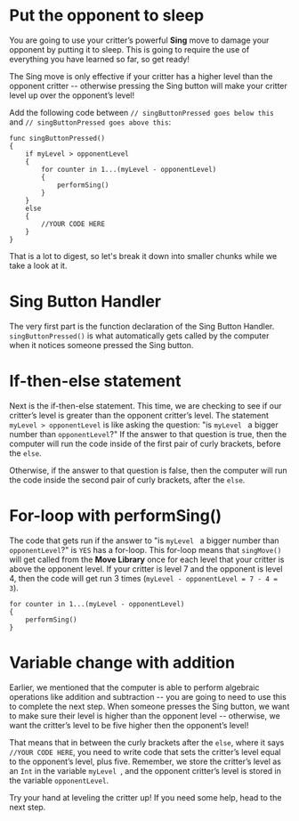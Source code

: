 Put the opponent to sleep
==========
You are going to use your critter’s powerful **Sing** move to damage your opponent by putting it to sleep. This is going to require the use of everything you have learned so far, so get ready!

The Sing move is only effective if your critter has a higher level than the opponent critter -- otherwise pressing the Sing button will make your critter level up over the opponent’s level!

Add the following code between ```// singButtonPressed goes below this``` and ```// singButtonPressed goes above this```:


	func singButtonPressed() 
	{
	 	if myLevel > opponentLevel 
	 	{
	 		for counter in 1...(myLevel - opponentLevel) 
	 		{
	 			performSing()
	 		}
	 	}
	 	else 
	 	{
	 		//YOUR CODE HERE
	 	}
	}
	 
That is a lot to digest, so let's break it down into smaller chunks while we take a look at it.

Sing Button Handler 
====

The very first part is the function declaration of the Sing Button Handler. ```singButtonPressed()``` is what automatically gets called by the computer when it notices someone pressed the Sing button. 

If-then-else statement 
=========

Next is the if-then-else statement. This time, we are checking to see if our critter’s level is greater than the opponent critter’s level. The statement ```myLevel > opponentLevel``` is like asking the question: "is ```myLevel ``` a bigger number than ```opponentLevel```?" If the answer to that question is true, then the computer will run the code inside of the first pair of curly brackets, before the ```else```.

Otherwise, if the answer to that question is false, then the computer will run the code inside the second pair of curly brackets, after the ```else```.

For-loop with performSing()
=====
The code that gets run if the answer to "is ```myLevel ``` a bigger number than ```opponentLevel```?" is ```YES``` has a for-loop. This for-loop means that ```singMove()``` will get called from the **Move Library** once for each level that your critter is above the opponent level. If your critter is level 7 and the opponent is level 4, then the code will get run 3 times  (```myLevel - opponentLevel = 7 - 4 = 3```).

	for counter in 1...(myLevel - opponentLevel) 
	{
		performSing()
	}
	 	
Variable change with addition
========

Earlier, we mentioned that the computer is able to perform algebraic operations like addition and subtraction --  you are going to need to use this to complete the next step. When someone presses the Sing button, we want to make sure their level is higher than the opponent level -- otherwise, we want the critter’s level to be five higher then the opponent’s level!

That means that in between the curly brackets after the ```else```, where it says ```//YOUR CODE HERE```, you need to write code that sets the critter’s level equal to the opponent’s level, plus five. Remember, we store the critter’s level as an ```Int``` in the variable ```myLevel ```, and the opponent critter’s level is stored in the variable ```opponentLevel```. 

Try your hand at leveling the critter up! If you need some help, head to the next step. 
